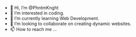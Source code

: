 - 👋 Hi, I’m @PhntmKnght
- 👀 I’m interested in coding.
- 🌱 I’m currently learning Web Development.
- 💞️ I’m looking to collaborate on creating dynamic websites.
- 📫 How to reach me ...

<!---
PhntmKnght/PhntmKnght is a ✨ special ✨ repository because its `README.md` (this file) appears on your GitHub profile.
You can click the Preview link to take a look at your changes.
--->
